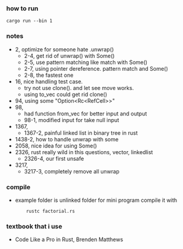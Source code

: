 
### how to run
```
cargo run --bin 1
```

### notes
- 2, optimize for someone hate .unwrap()
    - 2-4, get rid of unwrap() with Some()
    - 2-5, use pattern matching like match with Some()
    - 2-7, using pointer dereference. pattern match and Some()
    - 2-8, the fastest one
- 16, nice handling test case.
    - try not use clone(). and let see move works.
    - using to_vec could get rid clone()
- 94, using some "Option<Rc<RefCell<TreeNode>>>"
- 98,
    - had function from_vec for better input and output
    - 98-1, modified input for take null input
- 1367,
    - 1367-2, painful linked list in binary tree in rust
- 1438-2, how to handle unwrap with some
- 2058, nice idea for using Some()
- 2326, rust really wild in this questions, vector, linkedlist
    - 2326-4, our first unsafe
- 3217,
  - 3217-3, completely remove all unwrap

### compile
- example folder is unlinked folder for mini program compile it with
    ```
        rustc factorial.rs
    ```

### textbook that i use
- Code Like a Pro in Rust, Brenden Matthews
